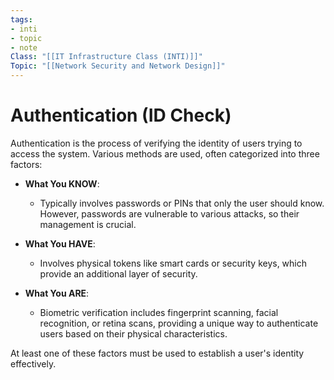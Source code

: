 ```yaml
---
tags:
- inti
- topic
- note
Class: "[[IT Infrastructure Class (INTI)]]"
Topic: "[[Network Security and Network Design]]"
---
```


# Authentication (ID Check)

Authentication is the process of verifying the identity of users trying to access the system. Various methods are used, often categorized into three factors:

- **What You KNOW**:
    
    - Typically involves passwords or PINs that only the user should know. However, passwords are vulnerable to various attacks, so their management is crucial.
- **What You HAVE**:
    
    - Involves physical tokens like smart cards or security keys, which provide an additional layer of security.
- **What You ARE**:
    
    - Biometric verification includes fingerprint scanning, facial recognition, or retina scans, providing a unique way to authenticate users based on their physical characteristics.

At least one of these factors must be used to establish a user's identity effectively.
